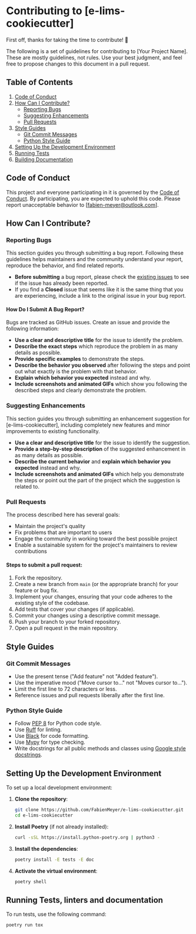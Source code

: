 # Contributing to [e-lims-cookiecutter]

First off, thanks for taking the time to contribute! 🎉

The following is a set of guidelines for contributing to [Your Project Name]. These are mostly guidelines, not rules. Use your best judgment, and feel free to propose changes to this document in a pull request.

## Table of Contents

1. [Code of Conduct](#code-of-conduct)
2. [How Can I Contribute?](#how-can-i-contribute)
    - [Reporting Bugs](#reporting-bugs)
    - [Suggesting Enhancements](#suggesting-enhancements)
    - [Pull Requests](#pull-requests)
3. [Style Guides](#style-guides)
    - [Git Commit Messages](#git-commit-messages)
    - [Python Style Guide](#python-style-guide)
4. [Setting Up the Development Environment](#setting-up-the-development-environment)
5. [Running Tests](#running-tests)
6. [Building Documentation](#building-documentation)

## Code of Conduct

This project and everyone participating in it is governed by the [Code of Conduct](CODE_OF_CONDUCT.md). By participating, you are expected to uphold this code. Please report unacceptable behavior to [fabien-meyer@outlook.com].

## How Can I Contribute?

### Reporting Bugs

This section guides you through submitting a bug report. Following these guidelines helps maintainers and the community understand your report, reproduce the behavior, and find related reports.

- **Before submitting** a bug report, please check the [existing issues](https://github.com/FabienMeyer/e-lims-cookiecutter/issues) to see if the issue has already been reported.
- If you find a **Closed** issue that seems like it is the same thing that you are experiencing, include a link to the original issue in your bug report.

#### How Do I Submit A Bug Report?

Bugs are tracked as GitHub issues. Create an issue and provide the following information:

- **Use a clear and descriptive title** for the issue to identify the problem.
- **Describe the exact steps** which reproduce the problem in as many details as possible.
- **Provide specific examples** to demonstrate the steps.
- **Describe the behavior you observed** after following the steps and point out what exactly is the problem with that behavior.
- **Explain which behavior you expected** instead and why.
- **Include screenshots and animated GIFs** which show you following the described steps and clearly demonstrate the problem.

### Suggesting Enhancements

This section guides you through submitting an enhancement suggestion for [e-lims-cookiecutter], including completely new features and minor improvements to existing functionality.

- **Use a clear and descriptive title** for the issue to identify the suggestion.
- **Provide a step-by-step description** of the suggested enhancement in as many details as possible.
- **Describe the current behavior** and **explain which behavior you expected** instead and why.
- **Include screenshots and animated GIFs** which help you demonstrate the steps or point out the part of the project which the suggestion is related to.

### Pull Requests

The process described here has several goals:

- Maintain the project's quality
- Fix problems that are important to users
- Engage the community in working toward the best possible project
- Enable a sustainable system for the project's maintainers to review contributions

#### Steps to submit a pull request:

1. Fork the repository.
2. Create a new branch from `main` (or the appropriate branch) for your feature or bug fix.
3. Implement your changes, ensuring that your code adheres to the existing style of the codebase.
4. Add tests that cover your changes (if applicable).
5. Commit your changes using a descriptive commit message.
6. Push your branch to your forked repository.
7. Open a pull request in the main repository.

## Style Guides

### Git Commit Messages

- Use the present tense ("Add feature" not "Added feature").
- Use the imperative mood ("Move cursor to..." not "Moves cursor to...").
- Limit the first line to 72 characters or less.
- Reference issues and pull requests liberally after the first line.

### Python Style Guide

- Follow [PEP 8](https://pep8.org/) for Python code style.
- Use [Ruff](https://docs.astral.sh/ruff/) for linting.
- Use [Black](https://black.readthedocs.io/en/stable/) for code formatting.
- Use [Mypy](https://mypy.readthedocs.io/en/stable/#) for type checking.
- Write docstrings for all public methods and classes using [Google style docstrings](https://google.github.io/styleguide/pyguide.html#38-comments-and-docstrings).

## Setting Up the Development Environment

To set up a local development environment:

1. **Clone the repository**:
    ```bash
    git clone https://github.com/FabienMeyer/e-lims-cookiecutter.git
    cd e-lims-cookiecutter
    ```

2. **Install Poetry** (if not already installed):
    ```bash
    curl -sSL https://install.python-poetry.org | python3 -
    ```

3. **Install the dependencies**:
    ```bash
    poetry install -E tests -E doc
    ```

4. **Activate the virtual environment**:
    ```bash
    poetry shell
    ```


## Running Tests, linters and documentation

To run tests, use the following command:

```bash
poetry run tox
```
